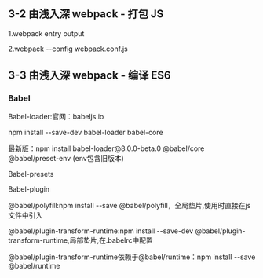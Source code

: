 <h2>3-2 由浅入深 webpack - 打包 JS</h2>
<p>1.webpack entry<entry> output</p>
<p>2.webpack --config webpack.conf.js</p>
<h2>3-3 由浅入深 webpack - 编译 ES6</h2>
<h3>Babel</h3>
<p>Babel-loader:官网：babeljs.io</p>
<p>npm install --save-dev babel-loader babel-core</p>
<p>最新版：npm install babel-loader@8.0.0-beta.0 @babel/core @babel/preset-env (env包含旧版本)</p>
<p>Babel-presets</p>
<p>Babel-plugin</p>
<p>@babel/polyfill:npm install --save @babel/polyfill，全局垫片,使用时直接在js文件中引入</p>
<p>@babel/plugin-transform-runtime:npm install --save-dev @babel/plugin-transform-runtime,局部垫片,在.babelrc中配置</p>
<p>@babel/plugin-transform-runtime依赖于@babel/runtime：npm install --save @babel/runtime</p>
<p></p>
<p></p>
<p></p>
<p></p>
<p></p>
